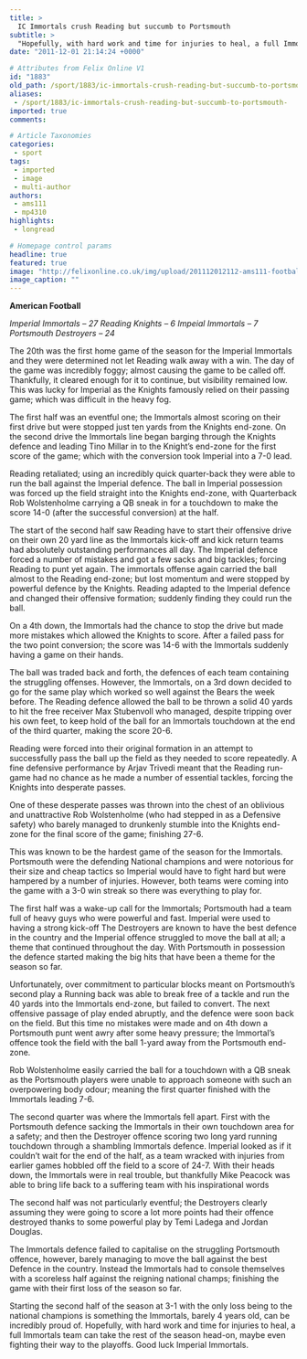 ```yaml
---
title: >
  IC Immortals crush Reading but succumb to Portsmouth
subtitle: >
  "Hopefully, with hard work and time for injuries to heal, a full Immortals team can take the rest of the season head-on, maybe even fighting their way to the playoffs."
date: "2011-12-01 21:14:24 +0000"

# Attributes from Felix Online V1
id: "1883"
old_path: /sport/1883/ic-immortals-crush-reading-but-succumb-to-portsmouth-
aliases:
 - /sport/1883/ic-immortals-crush-reading-but-succumb-to-portsmouth-
imported: true
comments:

# Article Taxonomies
categories:
 - sport
tags:
 - imported
 - image
 - multi-author
authors:
 - ams111
 - mp4310
highlights:
 - longread

# Homepage control params
headline: true
featured: true
image: "http://felixonline.co.uk/img/upload/201112012112-ams111-football.jpg"
image_caption: ""
---
```


__American Football__

_Imperial Immortals – 27
 Reading Knights – 6
 Impeial Immortals – 7
 Portsmouth Destroyers – 24_

The 20th was the first home game of the season for the Imperial Immortals and they were determined not let Reading walk away with a win. The day of the game was incredibly foggy; almost causing the game to be called off. Thankfully, it cleared enough for it to continue, but visibility remained low. This was lucky for Imperial as the Knights famously relied on their passing game; which was difficult in the heavy fog.

The first half was an eventful one; the Immortals almost scoring on their first drive but were stopped just ten yards from the Knights end-zone. On the second drive the Immortals line began barging through the Knights defence and leading Tino Millar in to the Knight’s end-zone for the first score of the game; which with the conversion took Imperial into a 7-0 lead.

Reading retaliated; using an incredibly quick quarter-back they were able to run the ball against the Imperial defence. The ball in Imperial possession was forced up the field straight into the Knights end-zone, with Quarterback Rob Wolstenholme carrying a QB sneak in for a touchdown to make the score 14-0 (after the successful conversion) at the half.

The start of the second half saw Reading have to start their offensive drive on their own 20 yard line as the Immortals kick-off and kick return teams had absolutely outstanding performances all day. The Imperial defence forced a number of mistakes and got a few sacks and big tackles; forcing Reading to punt yet again. The immortals offense again carried the ball almost to the Reading end-zone; but lost momentum and were stopped by powerful defence by the Knights. Reading adapted to the Imperial defence and changed their offensive formation; suddenly finding they could run the ball.

On a 4th down, the Immortals had the chance to stop the drive but made more mistakes which allowed the Knights to score. After a failed pass for the two point conversion; the score was 14-6 with the Immortals suddenly having a game on their hands.

The ball was traded back and forth, the defences of each team containing the struggling offenses. However, the Immortals, on a 3rd down decided to go for the same play which worked so well against the Bears the week before. The Reading defence allowed the ball to be thrown a solid 40 yards to hit the free receiver Max Stubenvoll who managed, despite tripping over his own feet, to keep hold of the ball for an Immortals touchdown at the end of the third quarter, making the score 20-6.

Reading were forced into their original formation in an attempt to successfully pass the ball up the field as they needed to score repeatedly. A fine defensive performance by Arjav Trivedi meant that the Reading run-game had no chance as he made a number of essential tackles, forcing the Knights into desperate passes.

One of these desperate passes was thrown into the chest of an oblivious and unattractive Rob Wolstenholme (who had stepped in as a Defensive safety) who barely managed to drunkenly stumble into the Knights end-zone for the final score of the game; finishing 27-6.

This was known to be the hardest game of the season for the Immortals. Portsmouth were the defending National champions and were notorious for their size and cheap tactics so Imperial would have to fight hard but were hampered by a number of injuries. However, both teams were coming into the game with a 3-0 win streak so there was everything to play for.

The first half was a wake-up call for the Immortals; Portsmouth had a team full of heavy guys who were powerful and fast. Imperial were used to having a strong kick-off The Destroyers are known to have the best defence in the country and the Imperial offence struggled to move the ball at all; a theme that continued throughout the day. With Portsmouth in possession the defence started making the big hits that have been a theme for the season so far.

Unfortunately, over commitment to particular blocks meant on Portsmouth’s second play a Running back was able to break free of a tackle and run the 40 yards into the Immortals end-zone, but failed to convert. The next offensive passage of play ended abruptly, and the defence were soon back on the field. But this time no mistakes were made and on 4th down a Portsmouth punt went awry after some heavy pressure; the Immortal’s offence took the field with the ball 1-yard away from the Portsmouth end-zone.

Rob Wolstenholme easily carried the ball for a touchdown with a QB sneak as the Portsmouth players were unable to approach someone with such an overpowering body odour; meaning the first quarter finished with the Immortals leading 7-6.

The second quarter was where the Immortals fell apart. First with the Portsmouth defence sacking the Immortals in their own touchdown area for a safety; and then the Destroyer offence scoring two long yard running touchdown through a shambling Immortals defence. Imperial looked as if it couldn’t wait for the end of the half, as a team wracked with injuries from earlier games hobbled off the field to a score of 24-7. With their heads down, the Immortals were in real trouble, but thankfully Mike Peacock was able to bring life back to a suffering team with his inspirational words

The second half was not particularly eventful; the Destroyers clearly assuming they were going to score a lot more points had their offence destroyed thanks to some powerful play by Temi Ladega and Jordan Douglas.

The Immortals defence failed to capitalise on the struggling Portsmouth offence, however, barely managing to move the ball against the best Defence in the country. Instead the Immortals had to console themselves with a scoreless half against the reigning national champs; finishing the game with their first loss of the season so far.

Starting the second half of the season at 3-1 with the only loss being to the national champions is something the Immortals, barely 4 years old, can be incredibly proud of. Hopefully, with hard work and time for injuries to heal, a full Immortals team can take the rest of the season head-on, maybe even fighting their way to the playoffs. Good luck Imperial Immortals.
